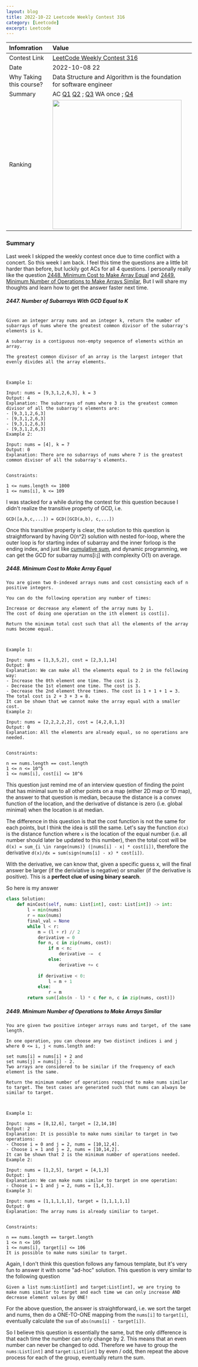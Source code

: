 ```yaml
---
layout: blog
title: 2022-10-22 Leetcode Weekly Contest 316
category: [Leetcode]
excerpt: Leetcode
---
```



| Infomration             | Value                                                                                                                                                                                                  |
|:------------------------|:-------------------------------------------------------------------------------------------------------------------------------------------------------------------------------------------------------|
| Contest Link            | [LeetCode Weekly Contest 316](https://leetcode.com/contest/weekly-contest-316/) |
| Date                    | 2022-10-08   22                                                                                                                                                                   | 
| Why Taking this course? | Data Structure and Algorithm is the foundation for software engineer                                                                                                                   |
| Summary                 | AC [Q1](https://leetcode.com/contest/weekly-contest-316/problems/determine-if-two-events-have-conflict/)       [Q2](https://leetcode.com/contest/weekly-contest-316/problems/number-of-subarrays-with-gcd-equal-to-k/)    ;  [Q3](https://leetcode.com/contest/weekly-contest-316/problems/minimum-cost-to-make-array-equal/)      WA once      ; [Q4](https://leetcode.com/contest/weekly-contest-316/problems/minimum-number-of-operations-to-make-arrays-similar/)      |
| Ranking | <img src="{{site.baseurl}}/images/posts/leetcode/2022-10-22/leetcode_20221022_ranking.png" width = '350' >

### **Summary**

Last week I skipped the weekly contest once due to time conflict with a concert. So this week I am back. I feel this time the questions are a little bit harder than before, but luckily got ACs for all 4 questions. I personally really like the question [2448. Minimum Cost to Make Array Equal](https://leetcode.com/contest/weekly-contest-316/problems/minimum-cost-to-make-array-equal/) and [2449. Minimum Number of Operations to Make Arrays Similar](https://leetcode.com/contest/weekly-contest-316/problems/minimum-number-of-operations-to-make-arrays-similar/), But I will share my thoughts and learn how to get the answer faster next time.


##### **2447. Number of Subarrays With GCD Equal to K**
```

Given an integer array nums and an integer k, return the number of subarrays of nums where the greatest common divisor of the subarray's elements is k.

A subarray is a contiguous non-empty sequence of elements within an array.

The greatest common divisor of an array is the largest integer that evenly divides all the array elements.

 

Example 1:

Input: nums = [9,3,1,2,6,3], k = 3
Output: 4
Explanation: The subarrays of nums where 3 is the greatest common divisor of all the subarray's elements are:
- [9,3,1,2,6,3]
- [9,3,1,2,6,3]
- [9,3,1,2,6,3]
- [9,3,1,2,6,3]
Example 2:

Input: nums = [4], k = 7
Output: 0
Explanation: There are no subarrays of nums where 7 is the greatest common divisor of all the subarray's elements.
 

Constraints:

1 <= nums.length <= 1000
1 <= nums[i], k <= 109

```

I was stacked for a while during the contest for this question because I didn't realize the transitive property of GCD, i.e.
```
GCD([a,b,c,...]) = GCD([GCD(a,b), c,...])
```
Once this transitive property is clear, the solution to this question is straightforward by having O(n^2) solution with nested for-loop, where the outer loop is for starting index of subarray and the inner forloop is the ending index, and just like [cumulative sum,](https://leetcode.com/problems/running-sum-of-1d-array/) and dynamic programming, we can get the GCD for subarray nums[i:j] with complexity O(1) on average.





##### **2448. Minimum Cost to Make Array Equal**
```
You are given two 0-indexed arrays nums and cost consisting each of n positive integers.

You can do the following operation any number of times:

Increase or decrease any element of the array nums by 1.
The cost of doing one operation on the ith element is cost[i].

Return the minimum total cost such that all the elements of the array nums become equal.

 

Example 1:

Input: nums = [1,3,5,2], cost = [2,3,1,14]
Output: 8
Explanation: We can make all the elements equal to 2 in the following way:
- Increase the 0th element one time. The cost is 2.
- Decrease the 1st element one time. The cost is 3.
- Decrease the 2nd element three times. The cost is 1 + 1 + 1 = 3.
The total cost is 2 + 3 + 3 = 8.
It can be shown that we cannot make the array equal with a smaller cost.
Example 2:

Input: nums = [2,2,2,2,2], cost = [4,2,8,1,3]
Output: 0
Explanation: All the elements are already equal, so no operations are needed.
 

Constraints:

n == nums.length == cost.length
1 <= n <= 10^5
1 <= nums[i], cost[i] <= 10^6
```

This question just remind me of an interview question of finding the point that has minimal sum to all other points on a map (either 2D map or 1D map), the answer to that question is median, because the distance is a convex function of the location, and the derivative of distance is zero (i.e. global minimal) when the location is at median. 

The difference in this question is that the cost function is not the same for each points, but I think the idea is still the same. Let's say the function `d(x)` is the distance function where `x` is the location of the equal number (i.e. all number should later be updated to this number), then the total cost will be `d(x) = sum_{i \in range(nums)} (|nums[i] - x| * cost[i])`, therefore the derivative `d(x)/dx = sum(sign(nums[i] - x) * cost[i])`.

With the derivative, we can know that, given a specific guess x, will the final answer be larger (if the deriviative is negative) or smaller (if the derivative is positive). This is a **perfect clue of using binary search**.

So here is my answer
```python
class Solution:
    def minCost(self, nums: List[int], cost: List[int]) -> int:
        l = min(nums)
        r = max(nums)
        final_val = None
        while l < r:
            m = (l + r) // 2
            derivative = 0
            for n, c in zip(nums, cost):
                if m < n:
                    derivative -=  c
                else:
                    derivative += c
            
            if derivative < 0:
                l = m + 1
            else:
                r = m
        return sum([abs(n - l) * c for n, c in zip(nums, cost)])
```

##### **2449. Minimum Number of Operations to Make Arrays Similar**
```
You are given two positive integer arrays nums and target, of the same length.

In one operation, you can choose any two distinct indices i and j where 0 <= i, j < nums.length and:

set nums[i] = nums[i] + 2 and
set nums[j] = nums[j] - 2.
Two arrays are considered to be similar if the frequency of each element is the same.

Return the minimum number of operations required to make nums similar to target. The test cases are generated such that nums can always be similar to target.

 

Example 1:

Input: nums = [8,12,6], target = [2,14,10]
Output: 2
Explanation: It is possible to make nums similar to target in two operations:
- Choose i = 0 and j = 2, nums = [10,12,4].
- Choose i = 1 and j = 2, nums = [10,14,2].
It can be shown that 2 is the minimum number of operations needed.
Example 2:

Input: nums = [1,2,5], target = [4,1,3]
Output: 1
Explanation: We can make nums similar to target in one operation:
- Choose i = 1 and j = 2, nums = [1,4,3].
Example 3:

Input: nums = [1,1,1,1,1], target = [1,1,1,1,1]
Output: 0
Explanation: The array nums is already similiar to target.
 

Constraints:

n == nums.length == target.length
1 <= n <= 105
1 <= nums[i], target[i] <= 106
It is possible to make nums similar to target.
```

Again, I don't think this question follows any famous template, but it's very fun to answer it with some "ad-hoc" solution. This question is very similar to the following question
```
Given a list nums:List[int] and target:List[int], we are trying to make nums similar to target and each time we can only increase AND decrease element values by ONE!
```
For the above question, the answer is straightforward, i.e. we sort the target and nums, then do a ONE-TO-ONE mapping from the `nums[i]` to `target[i]`, eventually calculate the `sum` of `abs(nums[i] - target[i])`.

So I believe this question is essentially the same, but the only difference is that each time the number can only change by 2. This means that an even number can never be changed to odd. Therefore we have to group the `nums:List[int]` and `target:List[int]` by even / odd, then repeat the above process for each of the group, eventually return the sum.